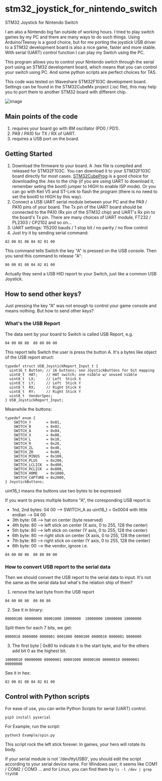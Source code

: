 # stm32_joystick_for_nintendo_switch
STM32 Joystick for Nintendo Switch

I am also a Nintendo big fan outside of working hours. I tried to play switch games by my PC and there are many ways to do such things.  Using Arduino/Teensy is a good choice, but for me porting the joystick USB driver to a STM32 development board is also a nice game, faster and more stable. With serial (UART) control function I can play my Switch using the PC.

This program allows you to control your Nintendo switch through the serial port using an STM32 development board, which means that you can control your switch using PC. And some python scripts are perfect choices for TAS.

This code was tested on Waveshare STM32F103C development board. Settings can be found in the STM32CubeMx project (.ioc file), this may help you to port them to another STM32 board with different chip.

![image](https://github.com/soonuse/stm32_joystick_for_nintendo_switch/blob/master/Examples/example_spin.gif)

## Main points of the code
1.  requires your board go with 8M oscillator (PD0 / PD1).
2.  PA9 / PA10 for TX / RX of UART.
3.  requires a USB port on the board.

## Getting Started
1.  Download the firmware to your board. A .hex file is compiled and released for STM32F103C. You can download it to your STM32F103C board directly for most cases. [STM32CubeProg](https://www.st.com/en/development-tools/stm32cubeprog.html) is a good choice for downloading the .hex to the chip (if you are using UART to download it, remember seting the boot0 jumper to HIGH to enable ISP mode). Or you can go with Keil V5 and ST-Link to flash the program (there is no need to set the boot0 to HIGH by this way).
2.  Connect a USB UART serial module between your PC and the PA9 / PA10 pins of your board. The Tx pin of the UART board should be connected to the PA10 (Rx pin of the STM32 chip) and UART's Rx pin to the board's Tx pin. There are many choices of UART module, FT232 / PL2303 / CP2102 and so on...
3.  UART settings: 115200 bauds / 1 stop bit / no parity / no flow control
4.  Just try it by sending serial command:
```
82 00 01 08 04 02 01 00
```
This command tells Switch the key "A" is pressed on the USB console. Then you send this command to release "A":
```
80 00 01 08 04 02 01 00
```
Actually they send a USB HID report to your Switch, just like a common USB Joystick.

## How to send other keys?
Just pressing the key "A" was not enough to control your game console and means nothing. But how to send other keys?

### What's the USB Report
The data sent by your board to Switch is called USB Report, e.g.
```
04 00 08 80  80 80 80 00
```
This report tells Switch the user is press the button A. It's a bytes like object of the USB report struct:
```
typedef struct USB_JoystickReport_Input_t {
  uint16_t Button; // 16 buttons; see JoystickButtons for bit mapping
  uint8_t  HAT;    // HAT switch; one nibble w/ unused nibble
  uint8_t  LX;     // Left  Stick X
  uint8_t  LY;     // Left  Stick Y
  uint8_t  RX;     // Right Stick X
  uint8_t  RY;     // Right Stick Y
  uint8_t  VendorSpec;
} USB_JoystickReport_Input;
```
Meanwhile the buttons:
```
typedef enum {
    SWITCH_Y       = 0x01,
    SWITCH_B       = 0x02,
    SWITCH_A       = 0x04,
    SWITCH_X       = 0x08,
    SWITCH_L       = 0x10,
    SWITCH_R       = 0x20,
    SWITCH_ZL      = 0x40,
    SWITCH_ZR      = 0x80,
    SWITCH_MINUS   = 0x100,
    SWITCH_PLUS    = 0x200,
    SWITCH_LCLICK  = 0x400,
    SWITCH_RCLICK  = 0x800,
    SWITCH_HOME    = 0x1000,
    SWITCH_CAPTURE = 0x2000,
} JoystickButtons;
```
uint16_t means the buttons use two bytes to be expressed.

If you want to press multiple buttons "A", the coresponding USB report is:
-   1nd, 2nd bytes: 04 00 --> SWITCH_A as uint16_t = 0x0004 with little endian --> 04 00
-   3th byte: 08 --> hat on center (byte reserved)
-   4th byte: 80 --> left stick on center (X axis, 0 to 255, 128 the center)
-   5th byte: 80 --> left stick on center (Y axis, 0 to 255, 128 the center)
-   6th byte: 80 --> right stick on center (X axis, 0 to 255, 128 the center)
-   7th byte: 80 --> right stick on center (Y axis, 0 to 255, 128 the center)
-   8th byte: 00 --> the vendor, ignore
i.e.
```
04 00 08 80  80 80 80 00
```

### How to convert USB report to the serial data
Then we should convert the USB report to the serial data to input.
It's not the same as the serial data but what's the relation ship of them?
1.  remove the last byte from the USB report
```
04 00 08 80  80 80 80
```
2.  See it in binary:
```
00000100 00000000 00001000 10000000  10000000 10000000 10000000
```
Split them for each 7 bits, we get:
```
0000010 0000000 0000001 0001000 0000100 0000010 0000001 0000000
```
3.  The first byte | 0x80 to indicate it is the start byte, and for the others add bit 0 as the highest bit.
```
10000010 00000000 00000001 00001000 00000100 00000010 00000001 00000000
```
See it in hex:
```
82 00 01 08 04 02 01 00
```
## Control with Python scripts
For ease of use, you can write Python Scripts for serial (UART) control.
```
pip3 install pyserial
```
For Example, run the script:
```
python3 Example/spin.py
```
This script rock the left stick forever. In games, your hero will rotate its body.

If your serial module is not '/dev/ttyUSB0', you should edit the script according to your serial device name. For Windows user, it seems like COM1 / COM2 / COM3 ... and for Linux, you can find them by `ls -l /dev | grep ttyUSB`
